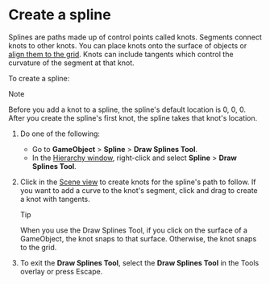 # Create a spline

Splines are paths made up of control points called knots. Segments connect knots to other knots. You can place knots onto the surface of objects or [align them to the grid](https://docs.unity3d.com/Manual/GridSnapping.html). Knots can include tangents which control the curvature of the segment at that knot.

To create a spline:

> [!NOTE]
> Before you add a knot to a spline, the spline's default location is 0, 0, 0. After you create the spline's first knot, the spline takes that knot's location. 

1. Do one of the following: 
    * Go to **GameObject** &gt; **Spline** &gt; **Draw Splines Tool**.
    * In the [Hierarchy window](https://docs.unity3d.com/Manual/Hierarchy.html), right-click and select **Spline** &gt; **Draw Splines Tool**.
1. Click in the [Scene view](https://docs.unity3d.com/Manual/UsingTheSceneView.html) to create knots for the spline's path to follow. If you want to add a curve to the knot's segment, click and drag to create a knot with tangents.
   
    > [!TIP]
    > When you use the Draw Splines Tool, if you click on the surface of a GameObject, the knot snaps to that surface. Otherwise, the knot snaps to the grid.
1. To exit the **Draw Splines Tool**, select the **Draw Splines Tool** in the Tools overlay or press Escape.